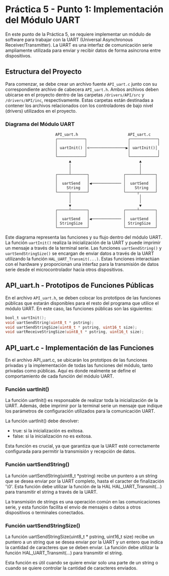 # Práctica 5 - Punto 1: Implementación del Módulo UART

En este punto de la Práctica 5, se requiere implementar un módulo de software para trabajar con la UART (Universal Asynchronous Receiver/Transmitter). La UART es una interfaz de comunicación serie ampliamente utilizada para enviar y recibir datos de forma asíncrona entre dispositivos.

## Estructura del Proyecto

Para comenzar, se debe crear un archivo fuente `API_uart.c` junto con su correspondiente archivo de cabecera `API_uart.h`. Ambos archivos deben ubicarse en el proyecto dentro de las carpetas `/drivers/API/src` y `/drivers/API/inc`, respectivamente. Estas carpetas están destinadas a contener los archivos relacionados con los controladores de bajo nivel (drivers) utilizados en el proyecto.

### Diagrama del Módulo UART

                          API_uart.h                      API_uart.c
                          ┌────────────┐                  ┌────────────┐
                          │            │                  │            │
                          │ uartInit() │<────────────────▶│ uartInit()│
                          │            │                  │            │
                          └────────────┘                  └────────────┘
                                ▲                              ▲
                                │                              │
                                │                              │
                          ┌─────┴───────┐               ┌──────┴──────┐
                          │             │               │             │ 
                          │  uartSend   │◀───────────── │  uartSend   │  
                          │    String   │               │    String   │
                          └─────┬───────┘               └─────┬───────┘ 
                                │                              │
                                │                              │
                                ▼                              ▼
                          ┌─────┴───────┐               ┌─────┴───────┐
                          │             │               │             │
                          │  uartSend   │◀───────────── │  uartSend   │
                          │ StringSize  │               │ StringSize  │
                          └─────────────┘               └─────────────┘

Este diagrama representa las funciones y su flujo dentro del módulo UART. La función `uartInit()` realiza la inicialización de la UART y puede imprimir un mensaje a través de la terminal serie. Las funciones `uartSendString()` y `uartSendStringSize()` se encargan de enviar datos a través de la UART utilizando la función `HAL_UART_Transmit(...)`. Estas funciones interactúan con el hardware y proporcionan una interfaz para la transmisión de datos serie desde el microcontrolador hacia otros dispositivos.

## API_uart.h - Prototipos de Funciones Públicas

En el archivo `API_uart.h`, se deben colocar los prototipos de las funciones públicas que estarán disponibles para el resto del programa que utilice el módulo UART. En este caso, las funciones públicas son las siguientes:

```c
bool_t uartInit();
void uartSendString(uint8_t * pstring);
void uartSendStringSize(uint8_t * pstring, uint16_t size);
void uartReceiveStringSize(uint8_t * pstring, uint16_t size);
```

## API_uart.c - Implementación de las Funciones

En el archivo API_uart.c, se ubicarán los prototipos de las funciones privadas y la implementación de todas las funciones del módulo, tanto privadas como públicas. Aquí es donde realmente se define el comportamiento de cada función del módulo UART.

### Función uartInit()

La función uartInit() es responsable de realizar toda la inicialización de la UART. Además, debe imprimir por la terminal serie un mensaje que indique los parámetros de configuración utilizados para la comunicación UART.

La función uartInit() debe devolver:

- true: si la inicialización es exitosa.
- false: si la inicialización no es exitosa.

Esta función es crucial, ya que garantiza que la UART esté correctamente configurada para permitir la transmisión y recepción de datos.

### Función uartSendString()

La función uartSendString(uint8_t *pstring) recibe un puntero a un string que se desea enviar por la UART completo, hasta el caracter de finalización '\0'. Esta función debe utilizar la función de la HAL HAL_UART_Transmit(...) para transmitir el string a través de la UART.

La transmisión de strings es una operación común en las comunicaciones serie, y esta función facilita el envío de mensajes o datos a otros dispositivos o terminales conectados.

### Función uartSendStringSize()
La función uartSendStringSize(uint8_t * pstring, uint16_t size) recibe un puntero a un string que se desea enviar por la UART y un entero que indica la cantidad de caracteres que se deben enviar. La función debe utilizar la función HAL_UART_Transmit(...) para transmitir el string.

Esta función es útil cuando se quiere enviar solo una parte de un string o cuando se quiere controlar la cantidad de caracteres enviados.
